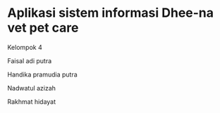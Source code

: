 # Aplikasi sistem informasi Dhee-na vet pet care

Kelompok 4


Faisal adi putra

Handika pramudia putra

Nadwatul azizah

Rakhmat hidayat

